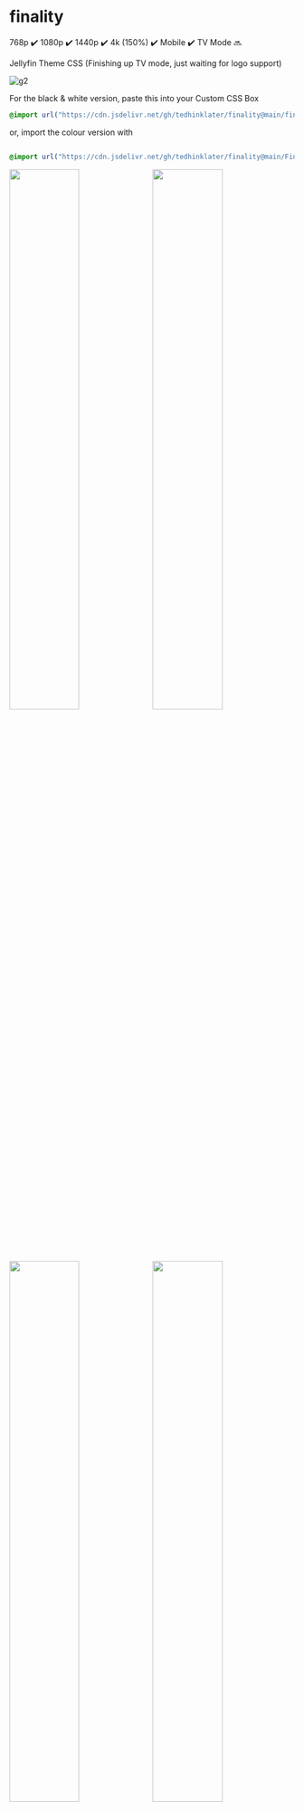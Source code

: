 # finality 
768p :heavy_check_mark: 1080p :heavy_check_mark: 1440p :heavy_check_mark: 4k (150%) :heavy_check_mark: Mobile :heavy_check_mark: TV Mode :soon:

Jellyfin Theme CSS (Finishing up TV mode, just waiting for logo support)

![g2](https://github.com/user-attachments/assets/580d20dd-58ee-4379-81bc-cda9b35c245d)

For the black & white version, paste this into your Custom CSS Box

```css
@import url("https://cdn.jsdelivr.net/gh/tedhinklater/finality@main/finality.css");

```

or, import the colour version with

```css

@import url("https://cdn.jsdelivr.net/gh/tedhinklater/finality@main/Finality-Coloured.css");

```

<img src="https://github.com/user-attachments/assets/16d897b3-829a-45a8-8dd8-ff20bb8ebaa7" width="49.5%" height="49.5%" /> <img src="https://github.com/user-attachments/assets/6acdc587-270f-410c-aca5-df8a81f9ce2a" width="49.5%" height="49.5%" /> 
<img src="https://github.com/user-attachments/assets/fada2cad-a0f9-428d-a096-09f66d5244b3" width="49.5%" height="49.5%" /> <img src="https://github.com/user-attachments/assets/505123ed-75bd-4c24-bc2b-60438fc0fba3" width="49.5%" height="49.5%" />
<img src="https://github.com/user-attachments/assets/b9775093-7a7e-49a2-83db-3ec33e9ea586" width="49.5%" height="49.5%" /> <img src="https://github.com/user-attachments/assets/4732942e-6321-417c-bb9d-715f57c4c052" width="49.5%" height="49.5%" /> 

# Player 
![14](https://github.com/tedhinklater/finality/assets/66086488/84d70061-5216-4921-bff0-fbb25de59cca)

# Mobile
![mobile](https://github.com/tedhinklater/finality/assets/66086488/a0fb2aec-2794-4d68-b96c-9a144844729a)

Under "Display" make sure you enable backdrops and use the Dark theme
![darkbackdrops](https://github.com/user-attachments/assets/78e9e4db-957a-447e-9ac5-2aaabcdc9417)

# Optional Mods & Customization

# [Featured Content Bar](https://github.com/BobHasNoSoul/jellyfin-mods/blob/main/10.9.x.md#featured-content-bar-109xx) by [BobHasNoSoul](https://github.com/BobHasNoSoul) and [SethBacon](https://forum.jellyfin.org/u-sethbacon)

![featured](https://github.com/user-attachments/assets/8e0b6c23-785b-4553-920e-49cf198811d4)

1. Download [slideshow.html](https://github.com/tedhinklater/finality/blob/main/slideshow.html)

2. Enter your ```UserId``` into line 11 of slideshow.html (Get your UserID by going to the Jellyfin Dashboard, go to the Users tab, click your username. Your UserId is the last string in the address bar after the = sign)

3. Enter your ```API key``` into line 12 of slideshow.html (Go to Dashboard, API Keys tab, click the + and create a key for FeaturedSlideshow)

4. Go to your ```jellyfin-web``` folder (C:\Program Files\Jellyfin\Server\jellyfin-web) and create a folder named ```avatars``` and drop ```slideshow.html``` in that folder

5. (Important: Open Notepad with Administrator rights, or use Notepad++ for this) In the jellyfin-web folder, open the file ```home-html.RANDOMSTRINGHERE.chunk.js```

6. Ctrl+F and search for ```data-backdroptype="movie,series,book">``` 

7. Paste this after the >

```html
<style>.featurediframe { width: 89vw; height: 300px; display: block; border: 1px solid #000; margin: 0 auto}</style> <iframe class="featurediframe" src="/web/avatars/slideshow.html"></iframe>
```
8. Save the file.

9. Add this to your Custom CSS box in the Dashboard

```css
@import url("https://cdn.jsdelivr.net/gh/tedhinklater/finality@main/slideshow.css");
```

10. Empty your browser's cached web content (Ctrl+F5 or empty it from your browser's Cookies and Site Data settings section)

That's it.

## Changing your Jellyfin logo --> <img src="https://i.imgur.com/5d4W3M2.png" width="10%" height="10%"  /> 

Go into your Jellyfin server's Custom CSS and insert this (changing the obvious part):

```css
/*Use your own header logo*/
.pageTitleWithDefaultLogo {
  background-image: url(LOGO-URL-HERE);
}
```
## ![Custom logo on login page](https://github.com/BobHasNoSoul/jellyfin-mods/blob/main/10.9.x.md#adding-your-logo-at-the-top-of-the-login-page-109x)

![login logo](https://github.com/user-attachments/assets/b28a9467-128b-45e5-b456-7de73825061a)

